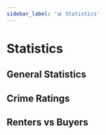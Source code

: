 ```yaml
---
sidebar_label: '📊 Statistics'
---
```


# Statistics

## General Statistics

## Crime Ratings

## Renters vs Buyers